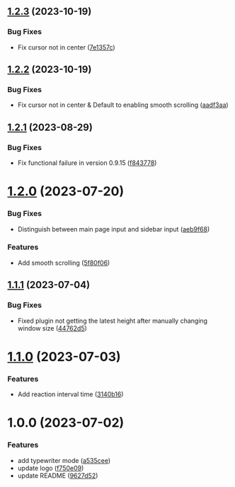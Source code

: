 ## [1.2.3](https://github.com/b-yp/loseq-typewriter-mode/compare/v1.2.2...v1.2.3) (2023-10-19)


### Bug Fixes

* Fix cursor not in center ([7e1357c](https://github.com/b-yp/loseq-typewriter-mode/commit/7e1357c63e5ec2794e2f810fbaab3b4c7d5975e8))

## [1.2.2](https://github.com/b-yp/loseq-typewriter-mode/compare/v1.2.1...v1.2.2) (2023-10-19)


### Bug Fixes

* Fix cursor not in center & Default to enabling smooth scrolling ([aadf3aa](https://github.com/b-yp/loseq-typewriter-mode/commit/aadf3aa57ac4eea86db1fab8c4fa1f2f886c5c12))

## [1.2.1](https://github.com/b-yp/loseq-typewriter-mode/compare/v1.2.0...v1.2.1) (2023-08-29)


### Bug Fixes

* Fix functional failure in version 0.9.15 ([f843778](https://github.com/b-yp/loseq-typewriter-mode/commit/f8437788307f9f1f8f23bb3bd1f48073ce63bf68))

# [1.2.0](https://github.com/b-yp/loseq-typewriter-mode/compare/v1.1.1...v1.2.0) (2023-07-20)


### Bug Fixes

* Distinguish between main page input and sidebar input ([aeb9f68](https://github.com/b-yp/loseq-typewriter-mode/commit/aeb9f684ab439d789a7ed9468d910ef506d96679))


### Features

* Add smooth scrolling ([5f80f06](https://github.com/b-yp/loseq-typewriter-mode/commit/5f80f06cb8280e9040d3771f547f33f8bff59c1c))

## [1.1.1](https://github.com/b-yp/loseq-typewriter-mode/compare/v1.1.0...v1.1.1) (2023-07-04)


### Bug Fixes

* Fixed plugin not getting the latest height after manually changing window size ([44762d5](https://github.com/b-yp/loseq-typewriter-mode/commit/44762d5baf77c61e8c3d20920b141a091f368522))

# [1.1.0](https://github.com/b-yp/loseq-typewriter-mode/compare/v1.0.0...v1.1.0) (2023-07-03)


### Features

* Add reaction interval time ([3140b16](https://github.com/b-yp/loseq-typewriter-mode/commit/3140b1600605a0927caf710d65ffca5624a4c50a))

# 1.0.0 (2023-07-02)


### Features

* add typewriter mode ([a535cee](https://github.com/b-yp/loseq-typewriter-mode/commit/a535ceeb8034a62ef500139a34e4a199aa82d273))
* update logo ([f750e09](https://github.com/b-yp/loseq-typewriter-mode/commit/f750e09f626b31413c173e37b1955725dbbe4111))
* update README ([9627d52](https://github.com/b-yp/loseq-typewriter-mode/commit/9627d5222c2980eae1f0d0a769c74c6e234761ef))
